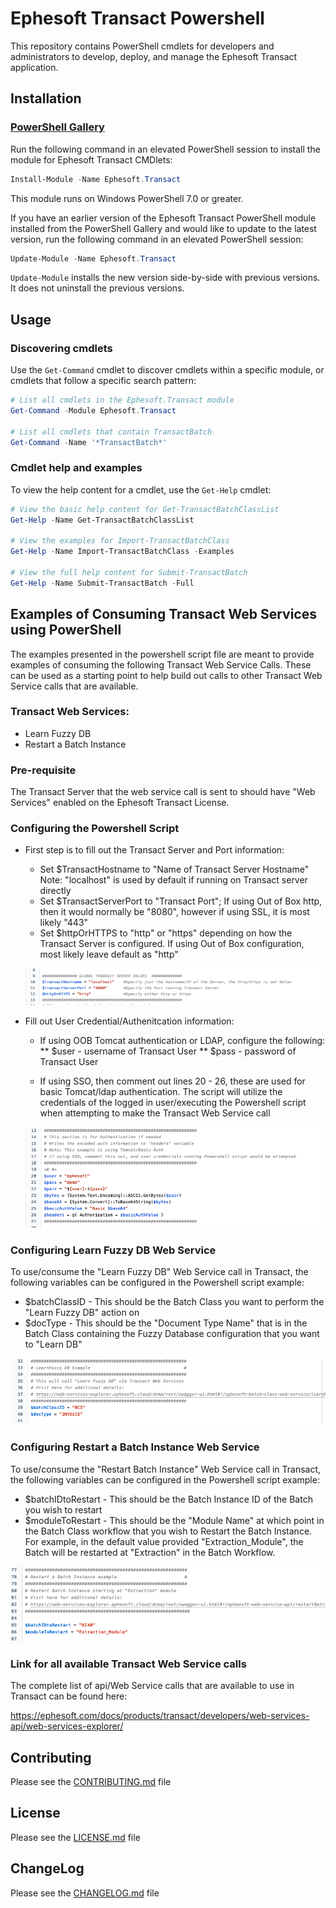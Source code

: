# Ephesoft Transact Powershell

This repository contains PowerShell cmdlets for developers and administrators to develop, deploy, and manage the Ephesoft Transact application.

## Installation

### [PowerShell Gallery](https://www.powershellgallery.com/)

Run the following command in an elevated PowerShell session to install the module for Ephesoft Transact CMDlets:

```powershell
Install-Module -Name Ephesoft.Transact
```

This module runs on Windows PowerShell 7.0 or greater.

If you have an earlier version of the Ephesoft Transact PowerShell module installed from the PowerShell Gallery and would like to update to the latest version, run the following command in an elevated PowerShell session:

```powershell
Update-Module -Name Ephesoft.Transact
```

`Update-Module` installs the new version side-by-side with previous versions. It does not uninstall the previous versions.

## Usage

### Discovering cmdlets

Use the `Get-Command` cmdlet to discover cmdlets within a specific module, or cmdlets that follow a specific search pattern:

```powershell
# List all cmdlets in the Ephesoft.Transact module
Get-Command -Module Ephesoft.Transact

# List all cmdlets that contain TransactBatch
Get-Command -Name '*TransactBatch*'
```

### Cmdlet help and examples

To view the help content for a cmdlet, use the `Get-Help` cmdlet:

```powershell
# View the basic help content for Get-TransactBatchClassList
Get-Help -Name Get-TransactBatchClassList

# View the examples for Import-TransactBatchClass
Get-Help -Name Import-TransactBatchClass -Examples

# View the full help content for Submit-TransactBatch
Get-Help -Name Submit-TransactBatch -Full
```

## Examples of Consuming Transact Web Services using PowerShell
The examples presented in the powershell script file are meant to provide examples of consuming the following Transact Web Service Calls. These can be used as a starting point to help build out calls to other Transact Web Service calls that are available.

### Transact Web Services: ###

* Learn Fuzzy DB
* Restart a Batch Instance


### Pre-requisite ###
The Transact Server that the web service call is sent to should have "Web Services" enabled on the Ephesoft Transact License.

### Configuring the Powershell Script ###

- First step is to fill out the Transact Server and Port information:
	* Set $TransactHostname to "Name of Transact Server Hostname" Note: "localhost" is used by default if running on Transact server directly
	* Set $TransactServerPort to "Transact Port"; If using Out of Box http, then it would normally be "8080", however if using SSL, it is most likely "443"
	* Set $httpOrHTTPS to "http" or "https" depending on how the Transact Server is configured. If using Out of Box configuration, most likely leave default as "http"
	
	
	![ServerSetupInfo.png](ReadMeImages/ServerSetupInfo.png)
	
	
- Fill out User Credential/Authenitcation information:
	* If using OOB Tomcat authentication or LDAP, configure the following:
	** $user - username of Transact User
	** $pass - password of Transact User
	
	* If using SSO, then comment out lines 20 - 26, these are used for basic Tomcat/ldap authentication. The script will utilize the credentials of the logged in user/executing the Powershell script when attempting to make the Transact Web Service call
	
	![UserCredSetup.png](ReadMeImages/UserCredSetup.png)
	

### Configuring Learn Fuzzy DB Web Service ###

To use/consume the "Learn Fuzzy DB" Web Service call in Transact, the following variables can be configured in the Powershell script example:

* $batchClassID - This should be the Batch Class you want to perform the "Learn Fuzzy DB" action on
* $docType - This should be the "Document Type Name" that is in the Batch Class containing the Fuzzy Database configuration that you want to "Learn DB"
	
![LearnFuzzyDBSetup.png](ReadMeImages/LearnFuzzyDBSetup.png)

### Configuring Restart a Batch Instance Web Service ###

To use/consume the "Restart Batch Instance" Web Service call in Transact, the following variables can be configured in the Powershell script example:

* $batchIDtoRestart - This should be the Batch Instance ID of the Batch you wish to restart
* $moduleToRestart - This should be the "Module Name" at which point in the Batch Class workflow that you wish to Restart the Batch Instance. For example, in the default value provided "Extraction_Module", the Batch will be restarted at "Extraction" in the Batch Workflow.
	
![RestartBISetup.png](ReadMeImages/RestartBISetup.png)
	
	
### Link for all available Transact Web Service calls ###

The complete list of api/Web Service calls that are available to use in Transact can be found here:

https://ephesoft.com/docs/products/transact/developers/web-services-api/web-services-explorer/


## Contributing
Please see the [CONTRIBUTING.md](CONTRIBUTING.md) file

## License
Please see the [LICENSE.md](LICENSE.md) file

## ChangeLog
Please see the [CHANGELOG.md](CHANGELOG.md) file
